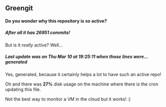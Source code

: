 ## Greengit

#### Do you wonder why this repository is so active?

##### After all it has 26951 commits!

But is it *really* active? Well...

##### Last update was on Thu Mar 10 at 19:25:11 when those lines were... generated

Yes, generated, because it certainly helps a lot to have such an active repo!

Oh and there was **27%** disk usage on the machine
where there is the cron updating this file.

Not the best way to monitor a VM in the cloud but it works! :)
